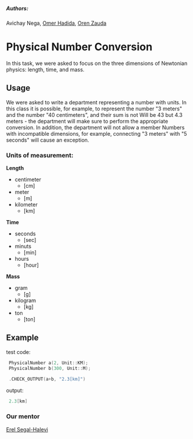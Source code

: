 ##### Authors:
Avichay Nega, [Omer Hadida](https://github.com/2MarShmello2), [Oren Zauda](https://github.com/OrenZauda)

# Physical Number Conversion

In this task, we were asked to focus on the three dimensions of Newtonian physics: length, time, and mass.

## Usage

We were asked to write a department representing a number with units.
In this class it is possible, for example, to represent the number "3 meters" and the number "40 centimeters", and their sum is not
Will be 43 but 4.3 meters - the department will make sure to perform the appropriate conversion.
In addition, the department will not allow a member
Numbers with incompatible dimensions, for example, connecting "3 meters" with "5 seconds" will cause an exception.

### Units of measurement:

**Length**
   - centimeter
     - [cm]
   - meter
      - [m]
   - kilometer
      - [km]
      
**Time**
   - seconds
     - [sec]
   - minuts
      - [min]
   - hours
      - [hour]
      
**Mass**
   - gram
     - [g]
   - kilogram
      - [kg]
   - ton
      - [ton]
      
## Example

test code:

```c++
 PhysicalNumber a(2, Unit::KM);
 PhysicalNumber b(300, Unit::M);
 
 .CHECK_OUTPUT(a+b, "2.3[km]")
```

output:

```c++
 2.3[km]
```
      
### Our mentor

[Erel Segal-Halevi](https://github.com/erelsgl/ariel-cpp-5779) 


